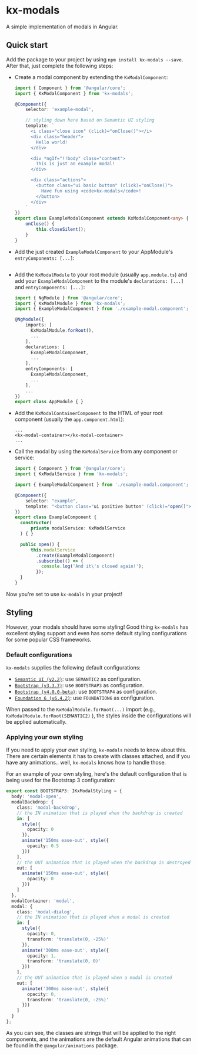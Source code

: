 # kx-modals
A simple implementation of modals in Angular.

## Quick start
Add the package to your project by using ``npm install kx-modals --save``. After that, just complete the following steps:
* Create a modal component by extending the ``KxModalComponent``:
  ```typescript
  import { Component } from '@angular/core';
  import { KxModalComponent } from 'kx-modals';

  @Component({
      selector: 'example-modal',

      // styling down here based on Semantic UI styling
      template: `
        <i class="close icon" (click)="onClose()"></i>
        <div class="header">
          Hello world!
        </div>

        <div *ngIf="!!body" class="content">
          This is just an example modal!
        </div>

        <div class="actions">
          <button class="ui basic button" (click)="onClose()">
            Have fun using <code>kx-modals</code>!
          </button>
        </div>
      `
  })
  export class ExampleModalComponent extends KxModalComponent<any> {
      onClose() {
          this.closeSilent();
      }
  }
  ```
* Add the just created ``ExampleModalComponent`` to your AppModule's ``entryComponents: [...]``:
  ```typescript

  ```
* Add the ``KxModalModule`` to your root module (usually ``app.module.ts``) and add your ``ExampleModalComponent`` to the module's ``declarations: [...]`` and ``entryComponents: [...]``:
  ```typescript
  import { NgModule } from '@angular/core';
  import { KxModalModule } from 'kx-modals';
  import { ExampleModalComponent } from './example-modal.component';

  @NgModule({
      imports: [
        KxModalModule.forRoot(),
        ...
      ],
      declarations: [
        ExampleModalComponent,
        ...
      ],
      entryComponents: [
        ExampleModalComponent,
        ...
      ],
      ...
  })
  export class AppModule { }
  ```
* Add the ``KxModalContainerComponent`` to the HTML of your root component (usually the ``app.component.html``):
  ```
  ...
  <kx-modal-container></kx-modal-container>
  ...
  ```
* Call the modal by using the ``KxModalService`` from any component or service:
  ```typescript
  import { Component } from '@angular/core';
  import { KxModalService } from 'kx-modals';

  import { ExampleModalComponent } from './example-modal.component';

  @Component({
      selector: "example",
      template: "<button class="ui positive button" (click)="open()">Open that example modal!</button>"
  })
  export class ExampleComponent {
    constructor(
        private modalService: KxModalService
    ) { }

    public open() {
        this.modalService
          .create(ExampleModalComponent)
          .subscribe(() => {
            console.log('And it\'s closed again!');
          });
    }
  }
  ```

Now you're set to use ``kx-modals`` in your project!

## Styling
However, your modals should have some styling! Good thing ``kx-modals`` has excellent styling support and even has some default styling configurations for some popular CSS frameworks.

### Default configurations
``kx-modals`` supplies the following default configurations:

* [``Semantic UI (v2.2)``](https://semantic-ui.com/): use ``SEMANTIC2`` as configuration.
* [``Bootstrap (v3.3.7)``](https://getbootstrap.com/docs/3.3/): use ``BOOTSTRAP3`` as configuration.
* [``Bootstrap (v4.0.0-beta)``](https://getbootstrap.com/): use ``BOOTSTRAP4`` as configuration.
* [``Foundation 6 (v6.4.2)``](http://foundation.zurb.com/): use ``FOUNDATION6`` as configuration.

When passed to the ``KxModalModule.forRoot(...)`` import (e.g., ``KxModalModule.forRoot(SEMANTIC2)`` ), the styles inside the configurations will be applied automatically.

### Applying your own styling
If you need to apply your own styling, ``kx-modals`` needs to know about this. There are certain elements it has to create with classes attached, and if you have any animations.. well, ``kx-modals`` knows how to handle those.

For an example of your own styling, here's the default configuration that is being used for the Bootstrap 3 configuration:
```typescript
export const BOOTSTRAP3: IKxModalStyling = {
  body: 'modal-open',
  modalBackdrop: {
    class: 'modal-backdrop',
    // the IN animation that is played when the backdrop is created
    in: [
      style({
        opacity: 0
      }),
      animate('150ms ease-out', style({
        opacity: 0.5
      }))
    ],
    // the OUT animation that is played when the backdrop is destroyed
    out: [
      animate('150ms ease-out', style({
        opacity: 0
      }))
    ]
  },
  modalContainer: 'modal',
  modal: {
    class: 'modal-dialog',
    // the IN animation that is played when a modal is created
    in: [
      style({
        opacity: 0,
        transform: 'translate(0, -25%)'
      }),
      animate('300ms ease-out', style({
        opacity: 1,
        transform: 'translate(0, 0)'
      }))
    ],
    // the OUT animation that is played when a modal is created
    out: [
      animate('300ms ease-out', style({
        opacity: 0,
        transform: 'translate(0, -25%)'
      }))
    ]
  }
};
```

As you can see, the classes are strings that will be applied to the right components, and the animations are the default Angular animations that can be found in the ``@angular/animations`` package.
